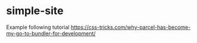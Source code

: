 # simple-site
Example following tutorial https://css-tricks.com/why-parcel-has-become-my-go-to-bundler-for-development/
